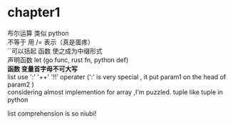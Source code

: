 # chapter1
布尔运算 类似 python   
不等于  用  /= 表示（真是蛋疼）   
``可以括起 函数  使之成为中缀形式   
声明函数 let  (go func, rust fn, python def)   
**函数 变量首字母不可大写**   
list use  ':'  '++'  '!!'  operater (':'  is very special , it put param1 on the head of param2 )   
    considering almost implemention for array ,I'm puzzled.
tuple   like tuple in python

list comprehension is so niubi!
